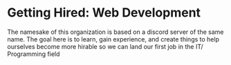 # Getting Hired: Web Development

The namesake of this organization is based on a discord server of the same name. The goal here is to learn, gain experience, and create things to help ourselves become more hirable so we can land our first job in the IT/ Programming field 

